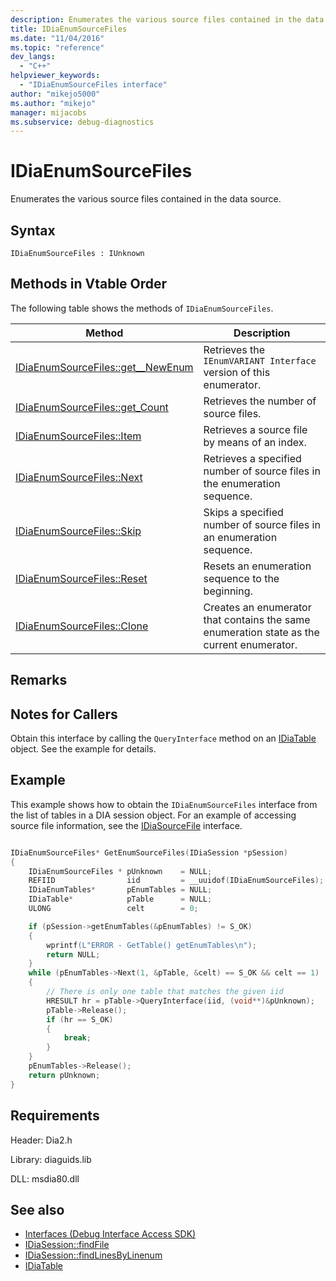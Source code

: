 ```yaml
---
description: Enumerates the various source files contained in the data source.
title: IDiaEnumSourceFiles
ms.date: "11/04/2016"
ms.topic: "reference"
dev_langs:
  - "C++"
helpviewer_keywords:
  - "IDiaEnumSourceFiles interface"
author: "mikejo5000"
ms.author: "mikejo"
manager: mijacobs
ms.subservice: debug-diagnostics
---
```


# IDiaEnumSourceFiles

Enumerates the various source files contained in the data source.

## Syntax

`IDiaEnumSourceFiles : IUnknown`

## Methods in Vtable Order

The following table shows the methods of `IDiaEnumSourceFiles`.

|Method|Description|
|------------|-----------------|
|[IDiaEnumSourceFiles::get__NewEnum](../../debugger/debug-interface-access/idiaenumsourcefiles-get-newenum.md)|Retrieves the `IEnumVARIANT Interface` version of this enumerator.|
|[IDiaEnumSourceFiles::get_Count](../../debugger/debug-interface-access/idiaenumsourcefiles-get-count.md)|Retrieves the number of source files.|
|[IDiaEnumSourceFiles::Item](../../debugger/debug-interface-access/idiaenumsourcefiles-item.md)|Retrieves a source file by means of an index.|
|[IDiaEnumSourceFiles::Next](../../debugger/debug-interface-access/idiaenumsourcefiles-next.md)|Retrieves a specified number of source files in the enumeration sequence.|
|[IDiaEnumSourceFiles::Skip](../../debugger/debug-interface-access/idiaenumsourcefiles-skip.md)|Skips a specified number of source files in an enumeration sequence.|
|[IDiaEnumSourceFiles::Reset](../../debugger/debug-interface-access/idiaenumsourcefiles-reset.md)|Resets an enumeration sequence to the beginning.|
|[IDiaEnumSourceFiles::Clone](../../debugger/debug-interface-access/idiaenumsourcefiles-clone.md)|Creates an enumerator that contains the same enumeration state as the current enumerator.|

## Remarks

## Notes for Callers

Obtain this interface by calling the `QueryInterface` method on an [IDiaTable](../../debugger/debug-interface-access/idiatable.md) object. See the example for details.

## Example

This example shows how to obtain the `IDiaEnumSourceFiles` interface from the list of tables in a DIA session object. For an example of accessing source file information, see the [IDiaSourceFile](../../debugger/debug-interface-access/idiasourcefile.md) interface.

```c++

IDiaEnumSourceFiles* GetEnumSourceFiles(IDiaSession *pSession)
{
    IDiaEnumSourceFiles * pUnknown    = NULL;
    REFIID                iid         = __uuidof(IDiaEnumSourceFiles);
    IDiaEnumTables*       pEnumTables = NULL;
    IDiaTable*            pTable      = NULL;
    ULONG                 celt        = 0;

    if (pSession->getEnumTables(&pEnumTables) != S_OK)
    {
        wprintf(L"ERROR - GetTable() getEnumTables\n");
        return NULL;
    }
    while (pEnumTables->Next(1, &pTable, &celt) == S_OK && celt == 1)
    {
        // There is only one table that matches the given iid
        HRESULT hr = pTable->QueryInterface(iid, (void**)&pUnknown);
        pTable->Release();
        if (hr == S_OK)
        {
            break;
        }
    }
    pEnumTables->Release();
    return pUnknown;
}
```

## Requirements

Header: Dia2.h

Library: diaguids.lib

DLL: msdia80.dll

## See also

- [Interfaces (Debug Interface Access SDK)](../../debugger/debug-interface-access/interfaces-debug-interface-access-sdk.md)
- [IDiaSession::findFile](../../debugger/debug-interface-access/idiasession-findfile.md)
- [IDiaSession::findLinesByLinenum](../../debugger/debug-interface-access/idiasession-findlinesbylinenum.md)
- [IDiaTable](../../debugger/debug-interface-access/idiatable.md)
